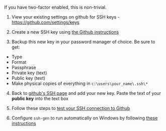 If you have two-factor enabled, this is non-trivial.

1. View your existing settings on github for SSH keys - https://github.com/settings/keys

2. Create a new SSH key using [the Github instructions](https://docs.github.com/en/github/authenticating-to-github/connecting-to-github-with-ssh)

3. Backup this new key in your password manager of choice. Be sure to get:
- Type
- Format
- Passphrase
- Private key (text)
- Public key (text)
- Make physical copies of everything in `c:\users\your_name\.ssh\*` 

4. Back to [github's SSH page](https://github.com/settings/keys) and add your new key. Paste the text of your **public key** into the text box

5. Follow these steps to [test your SSH connection to Github](https://docs.github.com/en/github/authenticating-to-github/testing-your-ssh-connection)

6. Configure `ssh-gen` to run automatically on Windows by following [these instructions](https://docs.github.com/en/github/authenticating-to-github/working-with-ssh-key-passphrases)
